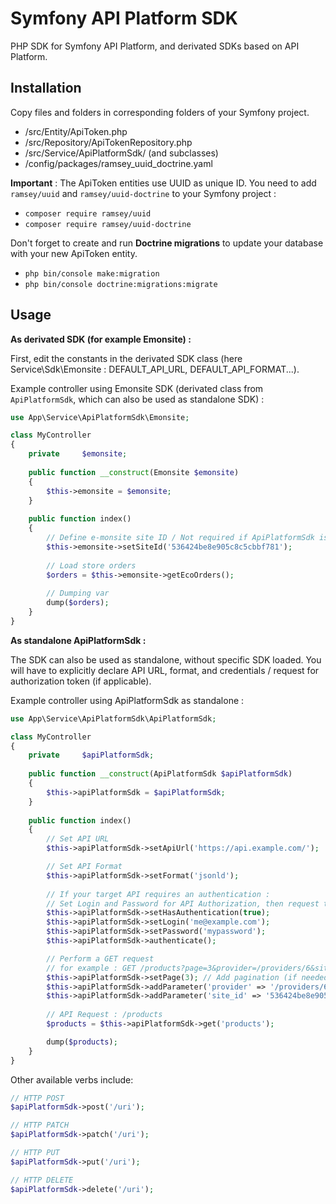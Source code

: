 # Symfony API Platform SDK

PHP SDK for Symfony API Platform, and derivated SDKs based on API Platform.

## Installation

Copy files and folders in corresponding folders of your Symfony project.

- /src/Entity/ApiToken.php
- /src/Repository/ApiTokenRepository.php
- /src/Service/ApiPlatformSdk/ (and subclasses)
- /config/packages/ramsey_uuid_doctrine.yaml

**Important** : The ApiToken entities use UUID as unique ID. You need to add `ramsey/uuid` and `ramsey/uuid-doctrine` to your Symfony project :

- `composer require ramsey/uuid`
- `composer require ramsey/uuid-doctrine`

Don't forget to create and run **Doctrine migrations** to update your database with your new ApiToken entity.

- `php bin/console make:migration`
- `php bin/console doctrine:migrations:migrate`

## Usage

**As derivated SDK (for example Emonsite) :**

First, edit the constants in the derivated SDK class (here Service\Sdk\Emonsite : DEFAULT_API_URL, DEFAULT_API_FORMAT...).

Example controller using Emonsite SDK (derivated class from `ApiPlatformSdk`, which can also be used as standalone SDK) :

```php
use App\Service\ApiPlatformSdk\Emonsite;

class MyController
{
	private     $emonsite;
	
	public function __construct(Emonsite $emonsite)
	{
		$this->emonsite = $emonsite;
	}
	
	public function index()
	{
		// Define e-monsite site ID / Not required if ApiPlatformSdk is used as standalone
		$this->emonsite->setSiteId('536424be8e905c8c5cbbf781');
		
		// Load store orders
		$orders = $this->emonsite->getEcoOrders();
		
		// Dumping var
		dump($orders);
	}
}
```

**As standalone ApiPlatformSdk :**

The SDK can also be used as standalone, without specific SDK loaded. You will have to explicitly declare API URL, format, and credentials / request for authorization token (if applicable).

Example controller using ApiPlatformSdk as standalone :

```php
use App\Service\ApiPlatformSdk\ApiPlatformSdk;

class MyController
{
	private     $apiPlatformSdk;
	
	public function __construct(ApiPlatformSdk $apiPlatformSdk)
	{
		$this->apiPlatformSdk = $apiPlatformSdk;
	}
	
	public function index()
	{
		// Set API URL
		$this->apiPlatformSdk->setApiUrl('https://api.example.com/');

		// Set API Format
		$this->apiPlatformSdk->setFormat('jsonld');
		
		// If your target API requires an authentication :
		// Set Login and Password for API Authorization, then request token
		$this->apiPlatformSdk->setHasAuthentication(true);
		$this->apiPlatformSdk->setLogin('me@example.com');
		$this->apiPlatformSdk->setPassword('mypassword');
		$this->apiPlatformSdk->authenticate();

		// Perform a GET request
		// for example : GET /products?page=3&provider=/providers/6&site_id=536424be8e905c8c5cbbf781
		$this->apiPlatformSdk->setPage(3); // Add pagination (if needed) : page 3
		$this->apiPlatformSdk->addParameter('provider' => '/providers/6'); // Add query string parameter : &provider=/providers/6
		$this->apiPlatformSdk->addParameter('site_id' => '536424be8e905c8c5cbbf781'); // Add query string parameter : &site_id=536424be8e905c8c5cbbf781
		
		// API Request : /products
		$products = $this->apiPlatformSdk->get('products');

		dump($products);
	}
}
```


Other available verbs include:

```php
// HTTP POST
$apiPlatformSdk->post('/uri');

// HTTP PATCH
$apiPlatformSdk->patch('/uri');

// HTTP PUT
$apiPlatformSdk->put('/uri');

// HTTP DELETE
$apiPlatformSdk->delete('/uri');
```